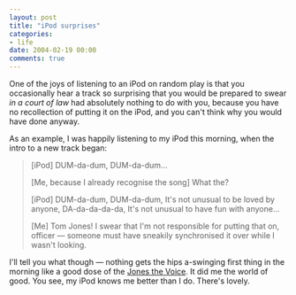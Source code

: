 ```yaml
---
layout: post
title: "iPod surprises"
categories:
- life
date: 2004-02-19 00:00
comments: true
---
```


<p>One of the joys of listening to an iPod on random play is that you occasionally hear a track so surprising that you would be prepared to swear <em>in a court of law</em> had absolutely nothing to do with you, because you have no recollection of putting it on the iPod, and you can't think why you would have done anyway.</p>
<p>As an example, I was happily listening to my iPod this morning, when the intro to a new track began:</p>
<blockquote>
<p>[iPod] DUM-da-dum, DUM-da-dum...</p>
<p>[Me, because I already recognise the song] What the?</p>
<p>[iPod] DUM-da-dum, DUM-da-dum, It's not unusual to be loved by anyone, DA-da-da-da-da, It's not unusual to have fun with anyone...</p>
<p>[Me] Tom Jones! I swear that I'm not responsible for putting that on, officer &mdash; someone must have sneakily synchronised it over while I wasn't looking.</p>
</blockquote>
<p>I'll tell you what though &mdash; nothing gets the hips a-swinging first thing in the morning like a good dose of the <a href="http://www.bbc.co.uk/wales/music/sites/tomjones/index.shtml/" title="BBC Wales profile of Tom Jones">Jones the Voice</a>. It did me the world of good. You see, my iPod knows me better than I do. There's lovely.</p>



